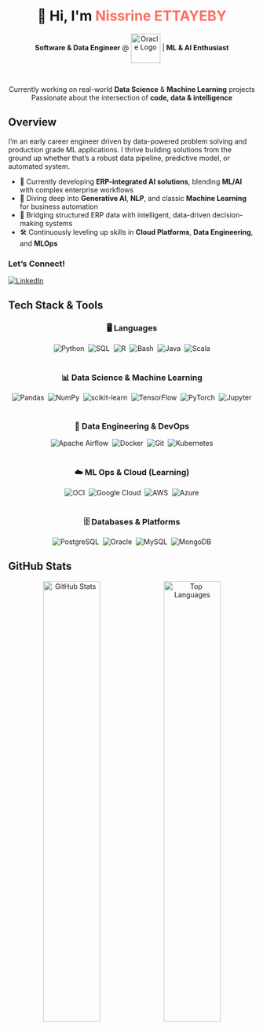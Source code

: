 <h1 align="center">👋 Hi, I'm <span style="color:#FF6F61;">Nissrine ETTAYEBY</span></h1>

<div align="center">

**Software & Data Engineer** @ <img src="https://upload.wikimedia.org/wikipedia/commons/thumb/5/50/Oracle_logo.svg/120px-Oracle_logo.svg.png" alt="Oracle Logo" width="60" height="60" style="vertical-align:middle;" /> | **ML & AI Enthusiast**


<br/>

 Currently working on real-world **Data Science** & **Machine Learning** projects  
 Passionate about the intersection of **code, data & intelligence**

</div>

## Overview

I’m an early career engineer driven by data-powered problem solving and production grade ML applications. I thrive building solutions from the ground up whether that’s a robust data pipeline, predictive model, or automated system.

- 💼 Currently developing **ERP-integrated AI solutions**, blending **ML/AI** with complex enterprise workflows  
- 🧠 Diving deep into **Generative AI**, **NLP**, and classic **Machine Learning** for business automation  
- 🌉 Bridging structured ERP data with intelligent, data-driven decision-making systems  
- 🛠️ Continuously leveling up skills in **Cloud Platforms**, **Data Engineering**, and **MLOps**


### Let’s Connect!

[![LinkedIn](https://img.shields.io/badge/LinkedIn-%230077B5.svg?style=for-the-badge&logo=linkedin&logoColor=white)](https://www.linkedin.com/in/nissrine-ettayeby1-659b70190/)


## Tech Stack & Tools

<div align="center">

  <h3>🖥️ Languages</h3>
  <div>
    <img src="https://img.shields.io/badge/Python-3776AB?style=for-the-badge&logo=python&logoColor=white" alt="Python" />&nbsp;
    <img src="https://img.shields.io/badge/SQL-336791?style=for-the-badge&logo=postgresql&logoColor=white" alt="SQL" />&nbsp;
    <img src="https://img.shields.io/badge/R-276DC3?style=for-the-badge&logo=r&logoColor=white" alt="R" />&nbsp;
    <img src="https://img.shields.io/badge/Bash-4EAA25?style=for-the-badge&logo=gnubash&logoColor=white" alt="Bash" />&nbsp;
    <img src="https://img.shields.io/badge/Java-007396?style=for-the-badge&logo=java&logoColor=white" alt="Java" />&nbsp;
    <img src="https://img.shields.io/badge/Scala-DC322F?style=for-the-badge&logo=scala&logoColor=white" alt="Scala" />
  </div>

  <br>

  <h3>📊 Data Science & Machine Learning</h3>
  <div>
    <img src="https://img.shields.io/badge/Pandas-150458?style=for-the-badge&logo=pandas&logoColor=white" alt="Pandas" />&nbsp;
    <img src="https://img.shields.io/badge/NumPy-013243?style=for-the-badge&logo=numpy&logoColor=white" alt="NumPy" />&nbsp;
    <img src="https://img.shields.io/badge/scikit--learn-F7931E?style=for-the-badge&logo=scikit-learn&logoColor=white" alt="scikit-learn" />&nbsp;
    <img src="https://img.shields.io/badge/TensorFlow-FF6F00?style=for-the-badge&logo=tensorflow&logoColor=white" alt="TensorFlow" />&nbsp;
    <img src="https://img.shields.io/badge/PyTorch-EE4C2C?style=for-the-badge&logo=pytorch&logoColor=white" alt="PyTorch" />&nbsp;
    <img src="https://img.shields.io/badge/Jupyter-F37626?style=for-the-badge&logo=jupyter&logoColor=white" alt="Jupyter" />
  </div>

  <br>

  <h3>🔧 Data Engineering & DevOps</h3>
  <div>
    <img src="https://img.shields.io/badge/Airflow-017CEE?style=for-the-badge&logo=apache-airflow&logoColor=white" alt="Apache Airflow" />&nbsp;
    <img src="https://img.shields.io/badge/Docker-2496ED?style=for-the-badge&logo=docker&logoColor=white" alt="Docker" />&nbsp;
    <img src="https://img.shields.io/badge/Git-F05032?style=for-the-badge&logo=git&logoColor=white" alt="Git" />&nbsp;
    <img src="https://img.shields.io/badge/Kubernetes-326CE5?style=for-the-badge&logo=kubernetes&logoColor=white" alt="Kubernetes" />
  </div>

  <br>

  <h3>☁️ ML Ops & Cloud (Learning)</h3>
  <div>
    <img src="https://img.shields.io/badge/OCI-FF0000?style=for-the-badge&logo=oracle&logoColor=white" alt="OCI" />&nbsp;
    <img src="https://img.shields.io/badge/GCP-4285F4?style=for-the-badge&logo=google-cloud&logoColor=white" alt="Google Cloud" />&nbsp;
    <img src="https://img.shields.io/badge/AWS-232F3E?style=for-the-badge&logo=amazon-aws&logoColor=white" alt="AWS" />&nbsp;
    <img src="https://img.shields.io/badge/Microsoft_Azure-0089D6?style=for-the-badge&logo=microsoft-azure&logoColor=white" alt="Azure" />
  </div>

  <br>

  <h3>🗄️ Databases & Platforms</h3>
  <div>
    <img src="https://img.shields.io/badge/PostgreSQL-4169E1?style=for-the-badge&logo=postgresql&logoColor=white" alt="PostgreSQL" />&nbsp;
    <img src="https://img.shields.io/badge/Oracle-F80000?style=for-the-badge&logo=oracle&logoColor=white" alt="Oracle" />&nbsp;
    <img src="https://img.shields.io/badge/MySQL-4479A1?style=for-the-badge&logo=mysql&logoColor=white" alt="MySQL" />&nbsp;
    <img src="https://img.shields.io/badge/MongoDB-47A248?style=for-the-badge&logo=mongodb&logoColor=white" alt="MongoDB" />
  </div>

</div>




## GitHub Stats

<div align="center"> <img src="https://github-readme-stats.vercel.app/api?username=NissrineEttayeby&show_icons=true&theme=tokyonight&hide=prs,issues&border_radius=10&rank_icon=github" width="48%" alt="GitHub Stats" /> <img src="https://github-readme-stats.vercel.app/api/top-langs/?username=NissrineEttayeby&layout=compact&langs_count=8&theme=tokyonight&border_radius=10" width="48%" alt="Top Languages" /> </div>
 

